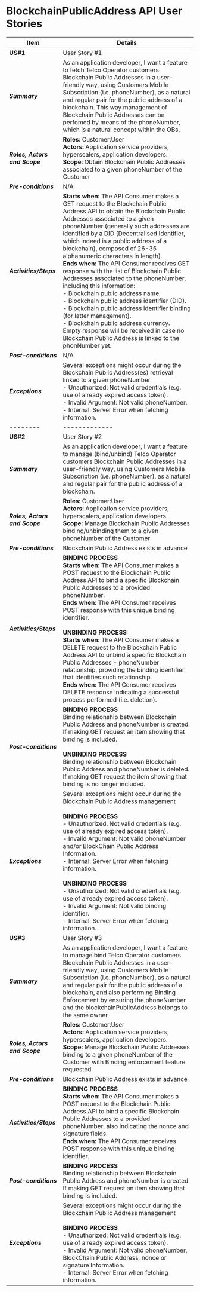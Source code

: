 # BlockchainPublicAddress API User Stories

|  **Item**  |  **Details**  |
| ---------- | ------------- |
|  **US#1**  | User Story #1 |
| ***Summary*** | As an application developer, I want a feature to fetch Telco Operator customers Blockchain Public Addresses in a user-friendly way, using Customers Mobile Subscription (i.e. phoneNumber), as a natural and regular pair for the public address of a blockchain. This way management of Blockchain Public Addresses can be perfomed by means of the phoneNumber, which is a natural concept within the OBs. |
| ***Roles, Actors and Scope*** | **Roles:** Customer:User<br> **Actors:** Application service providers, hyperscalers, application developers.  <br> **Scope:** Obtain Blockchain Public Addresses associated to a given phoneNumber of the Customer |
| ***Pre-conditions*** | N/A |
| ***Activities/Steps*** | **Starts when:** The API Consumer makes a GET request to the Blockchain Public Address API to obtain the Blockchain Public Addresses associated to a given phoneNumber (generally such addresses are identified by a DID (Decentralised Identifier, which indeed is a public  address  of a blockchain), composed  of 26-35 alphanumeric  characters in length).<br>**Ends when:** The API Consumer receives GET response with the list of Blockchain Public Addresses associated to the phoneNumber, including this information: <br/> - Blockchain public address name.<br/> - Blockchain public address identifier (DID).<br/> - Blockchain public address identifier binding (for latter management).<br/> - Blockchain public address currency.<br/>Empty response will be received in case no Blockchain Public Address is linked to the phonNumber yet. |
| ***Post-conditions*** | N/A |
| ***Exceptions*** | Several exceptions might occur during the Blockchain Public Address(es) retrieval linked to a given phoneNumber<br>- Unauthorized: Not valid credentials (e.g. use of already expired access token).<br>- Invalid Argument: Not valid phoneNumber.<br>- Internal: Server Error when fetching information. |
|  --------  | ------------- |
|  **US#2**  | User Story #2 |
| ***Summary*** | As an application developer, I want a feature to manage (bind/unbind) Telco Operator customers Blockchain Public Addresses in a user-friendly way, using Customers Mobile Subscription (i.e. phoneNumber), as a natural and regular pair for the public address of a blockchain. |
| ***Roles, Actors and Scope*** | **Roles:** Customer:User<br> **Actors:** Application service providers, hyperscalers, application developers.  <br> **Scope:** Manage Blockchain Public Addresses binding/unbinding them to a given phoneNumber of the Customer |
| ***Pre-conditions*** | Blockchain Public Address exists in advance |
| ***Activities/Steps*** | **BINDING PROCESS**<br> **Starts when:** The API Consumer makes a POST request to the Blockchain Public Address API to bind a specific Blockchain Public Addresses to a provided phoneNumber.<br> **Ends when:** The API Consumer receives POST response with this unique binding identifier.<br><br/>**UNBINDING PROCESS**<br> **Starts when:** The API Consumer makes a DELETE request to the Blockchain Public Address API to unbind a specific Blockchain Public Addresses - phoneNumber relationship, providing the binding identifier that identifies such relationship.<br> **Ends when:** The API Consumer receives DELETE response indicating a successful process performed (i.e. deletion). |
| ***Post-conditions*** | **BINDING PROCESS**<br/> Binding relationship between Blockchain Public Address and phoneNumber is created. If making GET request an item showing that binding is included.<br><br>**UNBINDING PROCESS**<br/> Binding relationship between Blockchain Public Address and phoneNumber is deleted. If making GET request the item showing that binding is no longer included. |
| ***Exceptions*** | Several exceptions might occur during the Blockchain Public Address management<br><br>**BINDING PROCESS**<br>- Unauthorized: Not valid credentials (e.g. use of already expired access token).<br>- Invalid Argument: Not valid phoneNumber and/or BlockChain Public Address Information.<br>- Internal: Server Error when fetching information.<br><br>**UNBINDING PROCESS**<br>- Unauthorized: Not valid credentials (e.g. use of already expired access token).<br>- Invalid Argument: Not valid binding identifier.<br>- Internal: Server Error when fetching information.  |
|  **US#3**  | User Story #3 |
| ***Summary*** | As an application developer, I want a feature to manage bind Telco Operator customers Blockchain Public Addresses in a user-friendly way, using Customers Mobile Subscription (i.e. phoneNumber), as a natural and regular pair for the public address of a blockchain, and also performing Binding Enforcement by ensuring the phoneNumber and the blockchainPublicAddress belongs to the same owner |
| ***Roles, Actors and Scope*** | **Roles:** Customer:User<br> **Actors:** Application service providers, hyperscalers, application developers.  <br> **Scope:** Manage Blockchain Public Addresses binding to a given phoneNumber of the Customer with Binding enforcement feature requested |
| ***Pre-conditions*** | Blockchain Public Address exists in advance |
| ***Activities/Steps*** | **BINDING PROCESS**<br> **Starts when:** The API Consumer makes a POST request to the Blockchain Public Address API to bind a specific Blockchain Public Addresses to a provided phoneNumber, also indicating the nonce and signature fields.<br> **Ends when:** The API Consumer receives POST response with this unique binding identifier. |
| ***Post-conditions*** | **BINDING PROCESS**<br/> Binding relationship between Blockchain Public Address and phoneNumber is created. If making GET request an item showing that binding is included. |
| ***Exceptions*** | Several exceptions might occur during the Blockchain Public Address management<br><br>**BINDING PROCESS**<br>- Unauthorized: Not valid credentials (e.g. use of already expired access token).<br>- Invalid Argument: Not valid phoneNumber, BlockChain Public Address, nonce or signature Information.<br>- Internal: Server Error when fetching information. |